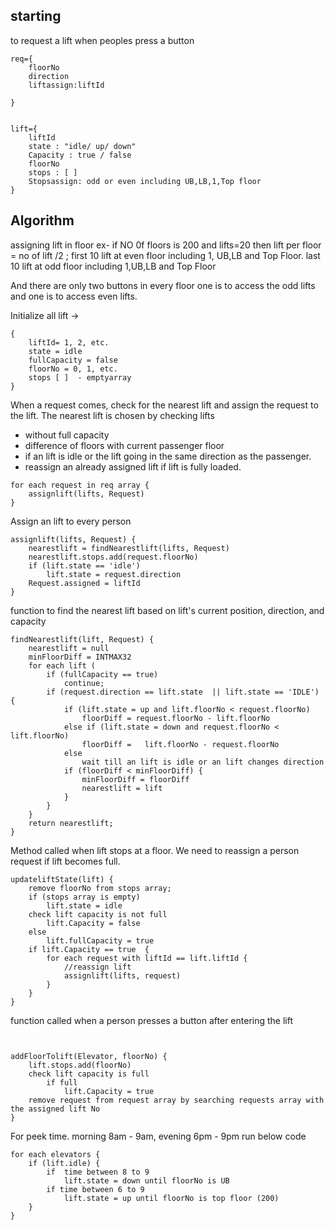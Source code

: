 ## starting

to request a lift when peoples press a button 

```
req={
	floorNo
	direction
	liftassign:liftId
	
}


lift={
	liftId
	state : "idle/ up/ down"
	Capacity : true / false
	floorNo
	stops : [ ] 
	Stopsassign: odd or even including UB,LB,1,Top floor
}
```



## Algorithm 

assigning lift in floor ex- if NO 0f floors is 200 and  lifts=20
then lift per floor = no of lift /2 ;
			first 10 lift at even floor including 1, UB,LB and Top Floor.
			last 10 lift at odd floor including 1,UB,LB and Top Floor
			

And there are only two buttons in every floor one is to access the odd lifts and one is to access even lifts.
			
Initialize all lift ->

```
{
	liftId= 1, 2, etc.  
	state = idle
	fullCapacity = false
	floorNo = 0, 1, etc.
	stops [ ]  - emptyarray
}

```
			


When a request comes, check for the nearest lift and assign the request to the lift. 
The nearest lift is chosen by checking lifts 
-  without full capacity
-  difference of floors with current passenger floor
-  if an lift is idle or the lift going in the same direction as the passenger. 
-  reassign an already assigned lift if lift is fully loaded.



```
for each request in req array {
	assignlift(lifts, Request)
}

```
Assign an lift to every person


```
assignlift(lifts, Request) {
	nearestlift = findNearestlift(lifts, Request) 
	nearestlift.stops.add(request.floorNo)
	if (lift.state == 'idle')
		lift.state = request.direction
	Request.assigned = liftId
}

```


function to find the nearest lift based on lift's current  position, direction, and capacity

```
findNearestlift(lift, Request) {
	nearestlift = null
	minFloorDiff = INTMAX32
	for each lift (
		if (fullCapacity == true)
			continue;
		if (request.direction == lift.state  || lift.state == 'IDLE') {
			if (lift.state = up and lift.floorNo < request.floorNo)
				floorDiff = request.floorNo - lift.floorNo
			else if (lift.state = down and request.floorNo < lift.floorNo)
				floorDiff =   lift.floorNo - request.floorNo
			else 
				wait till an lift is idle or an lift changes direction
			if (floorDiff < minFloorDiff) {
				minFloorDiff = floorDiff
				nearestlift = lift
			}
		} 
	}
	return nearestlift;
}
```

Method called when lift stops at a floor. We need to reassign a person request if lift becomes full.

```
updateliftState(lift) {
	remove floorNo from stops array;
	if (stops array is empty)
		lift.state = idle
	check lift capacity is not full
		lift.Capacity = false
	else
		lift.fullCapacity = true
	if lift.Capacity == true  {
		for each request with liftId == lift.liftId {
			//reassign lift
			assignlift(lifts, request)
		}
	}
}
```


function called when a person presses a button after entering the lift 

```


addFloorTolift(Elevator, floorNo) {
	lift.stops.add(floorNo)
	check lift capacity is full
		if full
			lift.Capacity = true
	remove request from request array by searching requests array with the assigned lift No
}

```

For peek time. morning 8am - 9am, evening 6pm - 9pm run below code

```
for each elevators {	
	if (lift.idle) {
		if  time between 8 to 9
			lift.state = down until floorNo is UB
		if time between 6 to 9
			lift.state = up until floorNo is top floor (200)
	}
}
```

